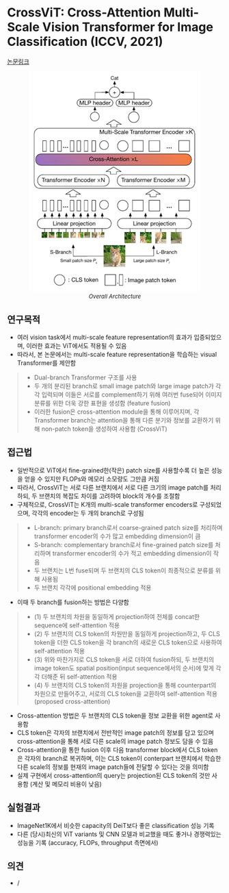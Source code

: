 # CrossViT: Cross-Attention Multi-Scale Vision Transformer for Image Classification (ICCV, 2021)

[논문링크](https://openaccess.thecvf.com/content/ICCV2021/html/Chen_CrossViT_Cross-Attention_Multi-Scale_Vision_Transformer_for_Image_Classification_ICCV_2021_paper.html)

<p align="center">
    <img width="400" alt='fig1' src="./img/01_34_01.png?raw=true"></br>
    <em><font size=2>Overall Architecture</font></em>
</p>

## 연구목적
- 여러 vision task에서 multi-scale feature representation의 효과가 입증되었으며, 이러한 효과는 ViT에서도 적용될 수 있음
- 따라서, 본 논문에서는 multi-scale feature representation을 학습하는 visual Transformer를 제안함 
> - Dual-branch Transformer 구조를 사용
> - 두 개의 분리된 branch로 small image patch와 large image patch가 각각 입력되며 이들은 서로를 complement하기 위해 여러번 fuse되어 이미지 분류를 위한 더욱 강한 표현을 생성함 (feature fusion)
> - 이러한 fusion은 cross-attention module을 통해 이루어지며, 각 Transformer branch는 attention을 통해 다른 분기와 정보를 교환하기 위해 non-patch token을 생성하여 사용함 (CrossViT)

## 접근법
- 일반적으로 ViT에서 fine-grained한(작은) patch size를 사용할수록 더 높은 성능을 얻을 수 있지만 FLOPs와 메모리 소모량도 그만큼 커짐
- 따라서, CrossViT는 서로 다른 브랜치에서 서로 다른 크기의 image patch를 처리하되, 두 브랜치의 복잡도 차이를 고려하여 block의 개수를 조절함
- 구체적으로, CrossViT는 K개의 multi-scale transformer encoders로 구성되었으며, 각각의 encoder는 두 개의 branch로 구성됨
> - L-branch: primary branch로서 coarse-grained patch size를 처리하며 transformer encoder의 수가 많고 embedding dimension이 큼
> - S-branch: complementary branch로서 fine-grained patch size를 처리하며 transformer encoder의 수가 적고 embedding dimension이 작음
> - 두 브랜치는 L번 fuse되며 두 브랜치의 CLS token이 최종적으로 분류를 위해 사용됨
> - 두 브랜치 각각에 positional embedding 적용
- 이때 두 branch를 fusion하는 방법은 다양함
> - (1) 두 브랜치의 차원을 동일하게 projection하여 전체를 concat한 sequence에 self-attention 적용
> - (2) 두 브랜치의 CLS token의 차원만을 동일하게 projection하고, 두 CLS token을 더한 CLS token을 각 branch의 새로운 CLS token으로 사용하여 self-attention 적용
> - (3) 위와 마찬가지로 CLS token을 서로 더하여 fusion하되, 두 브랜치의 image token도 spatial position(input sequence에서의 순서)에 맞게 각각 더해준 뒤 self-attention 적용
> - (4) 두 브랜치의 CLS token의 차원을 projection을 통해 counterpart의 차원으로 만들어주고, 서로의 CLS token을 교환하여 self-attention 적용 (proposed cross-attention)
- Cross-attention 방법은 두 브랜치의 CLS token을 정보 교환을 위한 agent로 사용함
- CLS token은 각자의 브랜치에서 전반적인 image patch의 정보를 담고 있으며 cross-attention을 통해 서로 다른 scale의 image patch 정보도 담을 수 있음
- Cross-attention을 통한 fusion 이후 다음 transformer block에서 CLS token은 각자의 branch로 복귀하며, 이는 CLS token이 conterpart 브랜치에서 학습한 다른 scale의 정보를 현재의 image patch들에 전달할 수 있다는 것을 의미함
- 실제 구현에서 cross-attention의 query는 projection된 CLS token의 것만 사용함 (계산 및 메모리 비용이 낮음)

## 실험결과
- ImageNet1K에서 비슷한 capacity의 DeiT보다 좋은 classification 성능 기록
- 다른 (당시)최신의 ViT variants 및 CNN 모델과 비교했을 때도 좋거나 경쟁력있는 성능을 기록 (accuracy, FLOPs, throughput 측면에서)

## 의견
- /